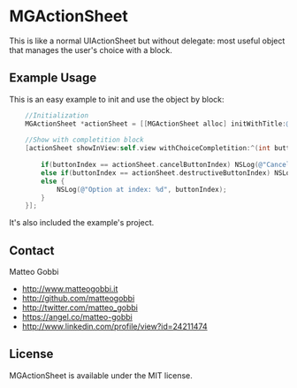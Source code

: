 MGActionSheet
=============

This is like a normal UIActionSheet but without delegate: most useful object that manages the user's choice with a block.

## Example Usage

This is an easy example to init and use the object by block:

``` objective-c
    //Initialization
    MGActionSheet *actionSheet = [[MGActionSheet alloc] initWithTitle:@"Block action sheet!" cancelButtonTitle:@"Cancel" destructiveButtonTitle:@"Delete" otherButtonTitles:@"Option 1", @"Option 2", @"Option 3", nil];
    
    //Show with completition block
    [actionSheet showInView:self.view withChoiceCompletition:^(int buttonIndex) {
        
        if(buttonIndex == actionSheet.cancelButtonIndex) NSLog(@"Cancelled");
        else if(buttonIndex == actionSheet.destructiveButtonIndex) NSLog(@"Destructed");
        else {
            NSLog(@"Option at index: %d", buttonIndex);
        }
    }];
```
It's also included the example's project.

## Contact

Matteo Gobbi

- http://www.matteogobbi.it
- http://github.com/matteogobbi
- http://twitter.com/matteo_gobbi
- https://angel.co/matteo-gobbi
- http://www.linkedin.com/profile/view?id=24211474

## License

MGActionSheet is available under the MIT license.